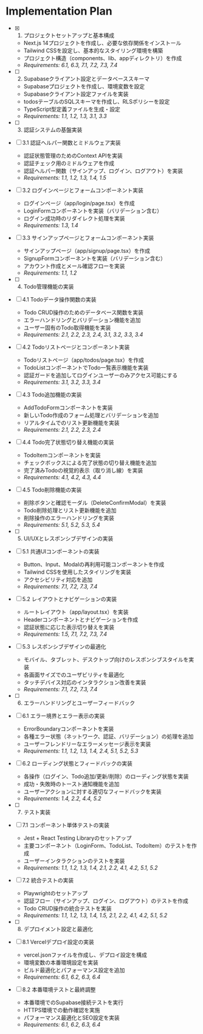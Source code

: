 # Implementation Plan

- [x] 1. プロジェクトセットアップと基本構成
  - Next.js 14プロジェクトを作成し、必要な依存関係をインストール
  - Tailwind CSSを設定し、基本的なスタイリング環境を構築
  - プロジェクト構造（components、lib、appディレクトリ）を作成
  - _Requirements: 6.1, 6.3, 7.1, 7.2, 7.3, 7.4_

- [ ] 2. Supabaseクライアント設定とデータベーススキーマ
  - Supabaseプロジェクトを作成し、環境変数を設定
  - Supabaseクライアント設定ファイルを実装
  - todosテーブルのSQLスキーマを作成し、RLSポリシーを設定
  - TypeScript型定義ファイルを生成・設定
  - _Requirements: 1.1, 1.2, 1.3, 3.1, 3.3_

- [ ] 3. 認証システムの基盤実装
- [ ] 3.1 認証ヘルパー関数とミドルウェア実装
  - 認証状態管理のためのContext APIを実装
  - 認証チェック用のミドルウェアを作成
  - 認証ヘルパー関数（サインアップ、ログイン、ログアウト）を実装
  - _Requirements: 1.1, 1.2, 1.3, 1.4, 1.5_

- [ ] 3.2 ログインページとフォームコンポーネント実装
  - ログインページ（app/login/page.tsx）を作成
  - LoginFormコンポーネントを実装（バリデーション含む）
  - ログイン成功時のリダイレクト処理を実装
  - _Requirements: 1.3, 1.4_

- [ ] 3.3 サインアップページとフォームコンポーネント実装
  - サインアップページ（app/signup/page.tsx）を作成
  - SignupFormコンポーネントを実装（バリデーション含む）
  - アカウント作成とメール確認フローを実装
  - _Requirements: 1.1, 1.2_

- [ ] 4. Todo管理機能の実装
- [ ] 4.1 Todoデータ操作関数の実装
  - Todo CRUD操作のためのデータベース関数を実装
  - エラーハンドリングとバリデーション機能を追加
  - ユーザー固有のTodo取得機能を実装
  - _Requirements: 2.1, 2.2, 2.3, 2.4, 3.1, 3.2, 3.3, 3.4_

- [ ] 4.2 Todoリストページとコンポーネント実装
  - Todoリストページ（app/todos/page.tsx）を作成
  - TodoListコンポーネントでTodo一覧表示機能を実装
  - 認証ガードを追加してログインユーザーのみアクセス可能にする
  - _Requirements: 3.1, 3.2, 3.3, 3.4_

- [ ] 4.3 Todo追加機能の実装
  - AddTodoFormコンポーネントを実装
  - 新しいTodo作成のフォーム処理とバリデーションを追加
  - リアルタイムでのリスト更新機能を実装
  - _Requirements: 2.1, 2.2, 2.3, 2.4_

- [ ] 4.4 Todo完了状態切り替え機能の実装
  - TodoItemコンポーネントを実装
  - チェックボックスによる完了状態の切り替え機能を追加
  - 完了済みTodoの視覚的表示（取り消し線）を実装
  - _Requirements: 4.1, 4.2, 4.3, 4.4_

- [ ] 4.5 Todo削除機能の実装
  - 削除ボタンと確認モーダル（DeleteConfirmModal）を実装
  - Todo削除処理とリスト更新機能を追加
  - 削除操作のエラーハンドリングを実装
  - _Requirements: 5.1, 5.2, 5.3, 5.4_

- [ ] 5. UI/UXとレスポンシブデザインの実装
- [ ] 5.1 共通UIコンポーネントの実装
  - Button、Input、Modalの再利用可能コンポーネントを作成
  - Tailwind CSSを使用したスタイリングを実装
  - アクセシビリティ対応を追加
  - _Requirements: 7.1, 7.2, 7.3, 7.4_

- [ ] 5.2 レイアウトとナビゲーションの実装
  - ルートレイアウト（app/layout.tsx）を実装
  - Headerコンポーネントとナビゲーションを作成
  - 認証状態に応じた表示切り替えを実装
  - _Requirements: 1.5, 7.1, 7.2, 7.3, 7.4_

- [ ] 5.3 レスポンシブデザインの最適化
  - モバイル、タブレット、デスクトップ向けのレスポンシブスタイルを実装
  - 各画面サイズでのユーザビリティを最適化
  - タッチデバイス対応のインタラクション改善を実装
  - _Requirements: 7.1, 7.2, 7.3, 7.4_

- [ ] 6. エラーハンドリングとユーザーフィードバック
- [ ] 6.1 エラー境界とエラー表示の実装
  - ErrorBoundaryコンポーネントを実装
  - 各種エラー状態（ネットワーク、認証、バリデーション）の処理を追加
  - ユーザーフレンドリーなエラーメッセージ表示を実装
  - _Requirements: 1.1, 1.2, 1.3, 1.4, 2.4, 5.1, 5.2, 5.3_

- [ ] 6.2 ローディング状態とフィードバックの実装
  - 各操作（ログイン、Todo追加/更新/削除）のローディング状態を実装
  - 成功・失敗時のトースト通知機能を追加
  - ユーザーアクションに対する適切なフィードバックを実装
  - _Requirements: 1.4, 2.2, 4.4, 5.2_

- [ ] 7. テスト実装
- [ ] 7.1 コンポーネント単体テストの実装
  - Jest + React Testing Libraryのセットアップ
  - 主要コンポーネント（LoginForm、TodoList、TodoItem）のテストを作成
  - ユーザーインタラクションのテストを実装
  - _Requirements: 1.1, 1.2, 1.3, 1.4, 2.1, 2.2, 4.1, 4.2, 5.1, 5.2_

- [ ] 7.2 統合テストの実装
  - Playwrightのセットアップ
  - 認証フロー（サインアップ、ログイン、ログアウト）のテストを作成
  - Todo CRUD操作の統合テストを実装
  - _Requirements: 1.1, 1.2, 1.3, 1.4, 1.5, 2.1, 2.2, 4.1, 4.2, 5.1, 5.2_

- [ ] 8. デプロイメント設定と最適化
- [ ] 8.1 Vercelデプロイ設定の実装
  - vercel.jsonファイルを作成し、デプロイ設定を構成
  - 環境変数の本番環境設定を実装
  - ビルド最適化とパフォーマンス設定を追加
  - _Requirements: 6.1, 6.2, 6.3, 6.4_

- [ ] 8.2 本番環境テストと最終調整
  - 本番環境でのSupabase接続テストを実行
  - HTTPS環境での動作確認を実施
  - パフォーマンス最適化とSEO設定を実装
  - _Requirements: 6.1, 6.2, 6.3, 6.4_
